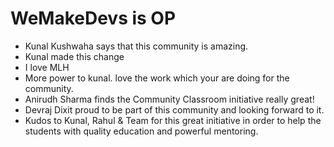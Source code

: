 # WeMakeDevs is OP

- Kunal Kushwaha says that this community is amazing.
- Kunal made this change
- I love MLH
- More power to kunal. love the work which your are doing for the community.
- Anirudh Sharma finds the Community Classroom initiative really great!
- Devraj Dixit proud to be part of this community and looking forward to it.
- Kudos to Kunal, Rahul & Team for this great initiative in order to help the students with quality education and powerful mentoring.
